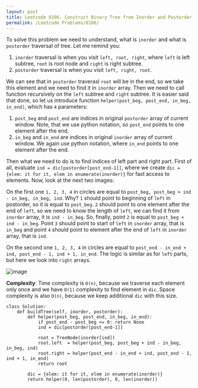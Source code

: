 ```yaml
---
layout: post
title: Leetcode 0106. Construct Binary Tree from Inorder and Postorder Traversal
permalink: /Leetcode Problems/0106/
---
```


To solve this problem we need to understand, what is `inorder` and what is `postorder` traversal of tree. Let me remind you:

1. `inorder` traversal is when you visit `left, root, right`, where `left` is left subtree, `root` is root node and `right` is right subtree.
2. `postorder` traversal is when you visit `left, right, root`.

We can see that in `postorder` traverasl `root` will be in the end, so we take this element and we need to find it in `inorder` array. Then we need to call function recursively on the `left` subtree and `right` subtree. It is easier said that done, so let us introduce function `helper(post_beg, post_end, in_beg, in_end)`, which has `4` parameters:
1. `post_beg` and `post_end` are indices in original `postorder` array of current window. Note, that we use python notation, so `post_end` points to one element after the end.
2. `in_beg` and `in_end` are indices in original `inorder` array of current window. We again use python notation, where `in_end` points to one element after the end.

Then what we need to do is to find indices of left part and right part. First of all, evaluate `ind = dic[postorder[post_end-1]]`, where we create `dic = {elem: it for it, elem in enumerate(inorder)}` for fast access to elements. Now, look at the next two images:

On the first one `1, 2, 3, 4` in circles are equal to `post_beg, post_beg + ind - in_beg, in_beg, ind`. Why? `1` should point to beginning of `left` in postorder, so it is equal to `post_beg`. `2` should point to one element after the end of `left`, so we need to know the length of `left`, we can find it from `inorder` array, it is `ind - in_beg`. So, finally, point `2` is equal to `post_beg + ind - in_beg`. Point `3` should point to start of `left` in `inorder` array, that is `in_beg` and point `4` should point to element after the end of `left` in `inorder` array, that is `ind`.

On the second one `1, 2, 3, 4` in circles are equal to `post_end - in_end + ind, post_end - 1, ind + 1, in_end`. The logic is similar as for `left` parts, but here we look into `right` arrays.

![image](https://assets.leetcode.com/users/images/58426c75-056e-4c70-bd52-6adbba56cb70_1595848892.2064395.png)

**Complexity**: Time complexity is `O(n)`, because we traverse each element only once and we have `O(1)` complexity to find element in `dic`. Space complexity is also `O(n)`, because we keep additional `dic` with this size.

```
class Solution:
    def buildTree(self, inorder, postorder):
        def helper(post_beg, post_end, in_beg, in_end):
            if post_end - post_beg <= 0: return None
            ind = dic[postorder[post_end-1]]

            root = TreeNode(inorder[ind])  
            root.left  = helper(post_beg, post_beg + ind - in_beg, in_beg, ind)
            root.right = helper(post_end - in_end + ind, post_end - 1, ind + 1, in_end)
            return root
        
        dic = {elem: it for it, elem in enumerate(inorder)}  
        return helper(0, len(postorder), 0, len(inorder))
```